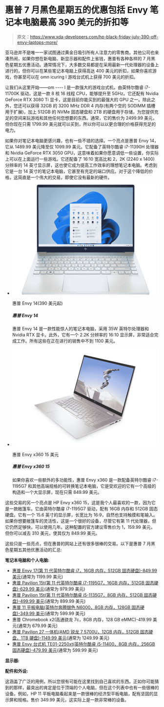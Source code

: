 # 惠普 7 月黑色星期五的优惠包括 Envy 笔记本电脑最高 390 美元的折扣等

> 原文：<https://www.xda-developers.com/hp-black-friday-july-390-off-envy-laptops-more/>

亚马逊并不是唯一一家试图通过黄金日吸引所有人注意力的零售商。其他公司也来凑热闹，如果你想在新电脑、新显示器和配件上省钱，惠普有各种各样的 7 月黑色星期五优惠活动。通常情况下，大多数交易都是在采用最新一代处理器的设备上进行的，但你可以在某些笔记本电脑上获得高达 400 美元的折扣，如果你喜欢游戏，你甚至可以在 omn icuring l 游戏台式机上获得 700 美元的折扣。

让我们从这里开始——om ---- l 是一款强大的游戏台式机，由英特尔酷睿 i7-11700K 驱动，这是一款 8 核 16 线程 CPU，能够提升至 5GHz。它还配有 Nvidia GeForce RTX 3080 Ti 显卡，这是目前你能买到的最强大的 GPU 之一。除此之外，您还可以获得 32GB 的 3200 MHz DDR 4 内存(有两个空的 SODIMM 插槽用于扩展)，加上 512GB 的 NVMe 固态硬盘和 2TB 的硬盘用于存储，为您提供充足的空间来玩游戏和其他任何您想要的东西。通常，它的售价为 2499.99 美元，但你现在只需 1799.99 美元就可以买到，所以你可以以更合理的价格获得充足的电力。

如果你对笔记本电脑更感兴趣，也有一些不错的选择。一个亮点是惠普 Envy 14，它从 1489.99 美元降至仅 1099.99 美元。它配备了英特尔酷睿 i7-11390H 处理器和 Nvidia GeForce RTX 3050 GPU，这意味着如果你愿意调低一些设置，你实际上可以在上面运行一些游戏。它还配备了 16:10 宽高比和 2，2K (2240 x 1400)分辨率的 14 英寸显示屏，这也使它成为提高工作效率的理想笔记本电脑。考虑到它是一台 14 英寸的笔记本电脑，它甚至有充足的端口供应。对于这个降低的价格，这简直是一个伟大的交易，即使它没有最新的硬件。

*   <picture>![The HP Envy 14 is a comapct but surprisingly powerful laptop with 35W Intel processors and Nvidia RTX graphics. Plus, it has a 16:10 display with 2.2K resolution, great for getting work done. All of this comes in under $1,100 with the ongoing sale.](img/e583a72c026f44d2b5e414f096fbfb57.png)</picture>

    惠普 Envy 14(390 美元起)

    ##### 惠普 Envy 14

    惠普 Envy 14 是一款性能惊人的笔记本电脑，采用 35W 英特尔处理器和 Nvidia RTX 显卡。此外，它有一个 2.2K 分辨率的 16:10 显示屏，非常适合完成工作。所有这些在正在进行的销售中不到 1100 美元。

*   <picture>![If you fancy some extra versatility, the HP Envy x360 is a converttible laptop with an Intel Core i7-1195G7 and other high-end specs, and it's bound to serve you well for a few years. It has a premium build and a large display, and it's down to just $849.99 right now.](img/1ad6ea5712e6773613e3d0ee7bbaa0a1.png)</picture>

    惠普 Envy x360 15 美元

    ##### 惠普 Envy x360 15

    如果你喜欢一些额外的多功能性，惠普 Envy x360 是一款配备英特尔酷睿 i7-1195G7 和其他高端规格的可转换笔记本电脑，它是受欢迎的它有一个高级的构造和一个大显示屏，现在只需 849.99 美元。

这些交易的另一个亮点是 HP Envy x360 15，这是我个人最喜欢的一款，因为它是一款敞篷车。它由英特尔酷睿 i7-1195G7 驱动，配有 16GB 内存和 512GB 固态硬盘。它有一个 15.6 英寸的显示屏，长宽比为 16:9，自然也支持触摸和笔输入。如果你想要敞篷车的灵活性，这是一个很好的设备，尽管它有第 11 代处理器，但它仍然足够快，可以使用几年。这种配置的官方建议零售价为 1，159.99 美元，但你可以减去 310 美元，使其仅为 849.99 美元。

这些只是一些亮点，但在惠普的网站上还有很多很棒的交易。以下是惠普 7 月黑色星期五其他优惠活动的汇总:

**笔记本电脑和个人电脑:**

*   [惠普 Envy 17(第 11 代英特尔酷睿 i7，16GB 内存，512GB 固态硬盘)-849.99 美元](https://shop-links.co/1779874344767354060?u1=3c1920b5-787d-4951-9be6-fedb9e6ca076)(通常为 1199.99 美元)
*   [惠普 Pavilion 15t(第 11 代英特尔酷睿 i7-1195G7，16GB 内存，512GB 固态硬盘)-629.99 美元](https://shop-links.co/1779874345827712209?u1=a5388ba7-0cfa-44be-a0bd-0b18c4baa0d7)(通常为 979.99 美元)
*   [惠普 Pavilion 15t(第 11 代英特尔酷睿 i5-1135G7，8GB 内存，512GB 固态硬盘)-499.99 美元](https://shop-links.co/1779874346535916686?u1=2bc3d50b-38c3-4aba-9faf-bae5b6c563b3)(通常为 899.99 美元)
*   [惠普 11 平板电脑(英特尔奔腾银色 N6000，8GB 内存，128GB 固态硬盘)-349.99 美元](https://shop-links.co/1779874347582387283?u1=349018cd-8c00-4410-8f79-f39b6ba6e598)(通常为 599.99 美元)
*   惠普 Chromebook x2(高通骁龙 7c，8GB 内存，128 GB eMMC)-419.99 美元(通常为 679.99 美元)
*   [惠普 Pavilion 27 一体机(AMD 锐龙 7 5700U，12GB 内存，512GB 固态硬盘，1TB 硬盘)-1149.99 美元](https://shop-links.co/1779874346899143885?u1=22efc6b4-44ae-4c9a-b1f7-ea29523c4489)(通常为 1249.99 美元)
*   [惠普 Envy 台式机 TE01-2250xt(英特尔酷睿 i5-11400，8GB 内存，256GB 固态硬盘)-479.99 美元](https://shop-links.co/1779874348641541421?u1=06bede39-7c43-4777-9476-e8a81ebe8ce3)(通常为 599.99 美元)

**显示器:**

**配件和外设:**

这涵盖了广泛的用例，所以您很有可能在这里找到自己喜欢的东西。正如你可能猜到的那样，最突出的肯定是位于顶端的个人电脑，但在这个列表中也有一些很棒的设备。例如，HP 11 平板电脑看起来是一款很棒的经济型平板电脑，配有坚固的显示屏和规格。售价 349.99 美元，这实际上是一款非常棒的设备。